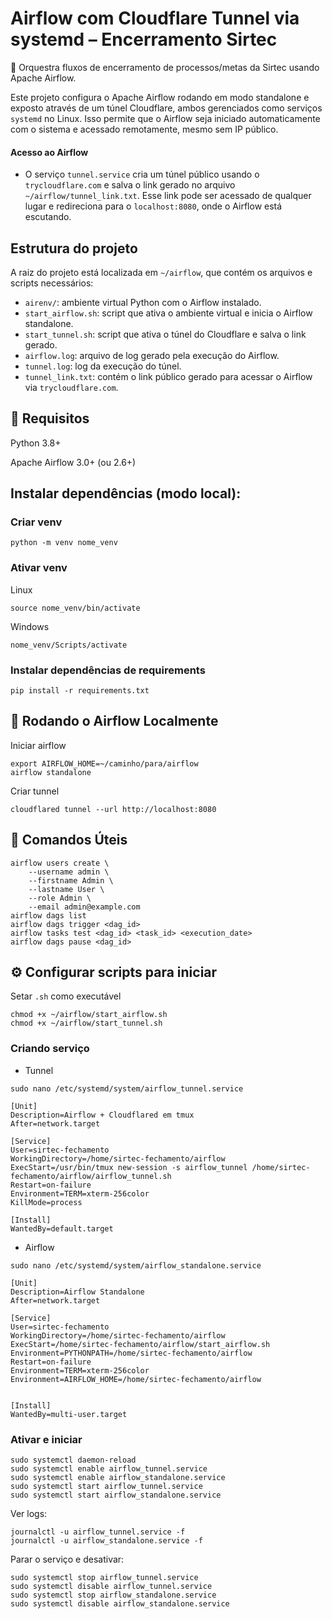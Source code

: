 # Airflow com Cloudflare Tunnel via systemd – Encerramento Sirtec

🎯 Orquestra fluxos de encerramento de processos/metas da Sirtec usando Apache Airflow.

Este projeto configura o Apache Airflow rodando em modo standalone e exposto através de um túnel Cloudflare, ambos gerenciados como serviços `systemd` no Linux. Isso permite que o Airflow seja iniciado automaticamente com o sistema e acessado remotamente, mesmo sem IP público.

#### Acesso ao Airflow

- O serviço `tunnel.service` cria um túnel público usando o `trycloudflare.com` e salva o link gerado no arquivo `~/airflow/tunnel_link.txt`. Esse link pode ser acessado de qualquer lugar e redireciona para o `localhost:8080`, onde o Airflow está escutando.

## Estrutura do projeto

A raiz do projeto está localizada em `~/airflow`, que contém os arquivos e scripts necessários:

- `airenv/`: ambiente virtual Python com o Airflow instalado.
- `start_airflow.sh`: script que ativa o ambiente virtual e inicia o Airflow standalone.
- `start_tunnel.sh`: script que ativa o túnel do Cloudflare e salva o link gerado.
- `airflow.log`: arquivo de log gerado pela execução do Airflow.
- `tunnel.log`: log da execução do túnel.
- `tunnel_link.txt`: contém o link público gerado para acessar o Airflow via `trycloudflare.com`.


## 🔧 Requisitos
Python 3.8+

Apache Airflow 3.0+ (ou 2.6+)

## Instalar dependências (modo local):

### Criar venv
```
python -m venv nome_venv
```

### Ativar venv
Linux
```
source nome_venv/bin/activate
```
Windows
```
nome_venv/Scripts/activate
```

### Instalar dependências de requirements
```
pip install -r requirements.txt
```

## 🚀 Rodando o Airflow Localmente

Iniciar airflow
```
export AIRFLOW_HOME=~/caminho/para/airflow
airflow standalone
```

Criar tunnel
```
cloudflared tunnel --url http://localhost:8080
```

## 🧠 Comandos Úteis

```
airflow users create \
    --username admin \
    --firstname Admin \
    --lastname User \
    --role Admin \
    --email admin@example.com
airflow dags list
airflow dags trigger <dag_id>
airflow tasks test <dag_id> <task_id> <execution_date>
airflow dags pause <dag_id>
```

## ⚙️ Configurar scripts para iniciar

Setar `.sh` como executável
```
chmod +x ~/airflow/start_airflow.sh
chmod +x ~/airflow/start_tunnel.sh
```

### Criando serviço
- Tunnel
```
sudo nano /etc/systemd/system/airflow_tunnel.service
```

```
[Unit]
Description=Airflow + Cloudflared em tmux
After=network.target

[Service]
User=sirtec-fechamento
WorkingDirectory=/home/sirtec-fechamento/airflow
ExecStart=/usr/bin/tmux new-session -s airflow_tunnel /home/sirtec-fechamento/airflow/airflow_tunnel.sh
Restart=on-failure
Environment=TERM=xterm-256color
KillMode=process

[Install]
WantedBy=default.target

```

- Airflow
```
sudo nano /etc/systemd/system/airflow_standalone.service
```

```
[Unit]
Description=Airflow Standalone
After=network.target

[Service]
User=sirtec-fechamento
WorkingDirectory=/home/sirtec-fechamento/airflow
ExecStart=/home/sirtec-fechamento/airflow/start_airflow.sh
Environment=PYTHONPATH=/home/sirtec-fechamento/airflow
Restart=on-failure
Environment=TERM=xterm-256color
Environment=AIRFLOW_HOME=/home/sirtec-fechamento/airflow


[Install]
WantedBy=multi-user.target

```
### Ativar e iniciar

```
sudo systemctl daemon-reload
sudo systemctl enable airflow_tunnel.service
sudo systemctl enable airflow_standalone.service
sudo systemctl start airflow_tunnel.service
sudo systemctl start airflow_standalone.service
```

Ver logs:
```
journalctl -u airflow_tunnel.service -f
journalctl -u airflow_standalone.service -f
```

Parar o serviço e desativar:
```
sudo systemctl stop airflow_tunnel.service
sudo systemctl disable airflow_tunnel.service
sudo systemctl stop airflow_standalone.service
sudo systemctl disable airflow_standalone.service
```
